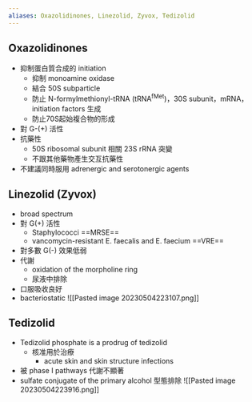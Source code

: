 ```yaml
---
aliases: Oxazolidinones, Linezolid, Zyvox, Tedizolid
---
```

## Oxazolidinones
- 抑制蛋白質合成的 initiation
	- 抑制 monoamine oxidase
	- 結合 50S subparticle
	- 防止 N-formylmethionyl-tRNA (tRNA<sup>fMet</sup>)，30S subunit，mRNA，initiation factors 生成
	- 防止70S起始複合物的形成
- 對 G-(+) 活性
- 抗藥性
	- 50S ribosomal subunit 相關 23S rRNA 突變
	- 不跟其他藥物產生交互抗藥性
- 不建議同時服用 adrenergic and serotonergic agents
## Linezolid (Zyvox)
- broad spectrum
- 對 G(+) 活性
	- Staphylococci ==MRSE==
	- vancomycin-resistant E. faecalis and E. faecium ==VRE==
- 對多數 G(-) 效果低弱
- 代謝
	- oxidation of the morpholine ring
	- 尿液中排除
- 口服吸收良好
- bacteriostatic
![[Pasted image 20230504223107.png]]
## Tedizolid
- Tedizolid phosphate is a prodrug of tedizolid
	- 核准用於治療
		- acute skin and skin structure infections
- 被 phase I pathways 代謝不顯著
- sulfate conjugate of the primary alcohol 型態排除
![[Pasted image 20230504223916.png]]